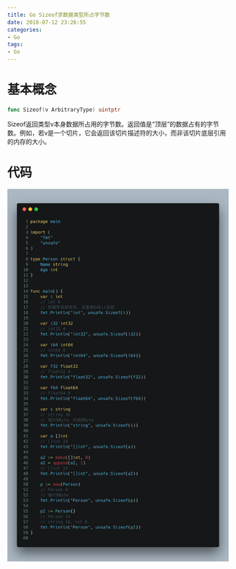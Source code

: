 ```yaml
---
title: Go Sizeof求数据类型所占字节数
date: 2018-07-12 23:26:55
categories:
- Go
tags:
- Go
---
```

# 基本概念

```go
func Sizeof(v ArbitraryType) uintptr
```

Sizeof返回类型v本身数据所占用的字节数。返回值是“顶层”的数据占有的字节数。例如，若v是一个切片，它会返回该切片描述符的大小，而非该切片底层引用的内存的大小。

# 代码

![1](/source/image/2018-07-12-1/1.png)